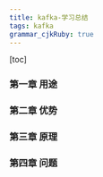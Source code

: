 ```yaml
---
title: kafka-学习总结
tags: kafka
grammar_cjkRuby: true
---
```

[toc]

### 第一章 用途

### 第二章 优势

### 第三章 原理

### 第四章 问题